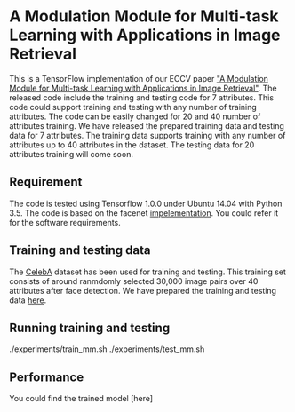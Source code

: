 # A Modulation Module for Multi-task Learning with Applications in Image Retrieval


This is a TensorFlow implementation of our ECCV paper
["A Modulation Module for Multi-task Learning with Applications in Image Retrieval"](https://arxiv.org/abs/1807.06708). 
The released code include the training and testing code for 7 attributes. This code could support training and testing with any number of training attributes. The code can be easily changed for 20 and 40 number of attributes training. We have released the prepared training data and testing data for 7 attributes. The training data supports training with any number of attributes up to 40 attributes in the dataset. The testing data for 20 attributes training will come soon.   
## Requirement
The code is tested using Tensorflow 1.0.0 under Ubuntu 14.04 with Python 3.5. The code is based on the facenet [impelementation](https://github.com/davidsandberg/facenet). You could refer it for the software requirements.  

## Training and testing data
The [CelebA](http://mmlab.ie.cuhk.edu.hk/projects/CelebA.html) dataset has been used for training and testing. This training set consists of around ranmdomly selected 30,000 image pairs over 40 attributes after face detection. We have prepared the training and testing data [here]().


## Running training and testing
./experiments/train_mm.sh
./experiments/test_mm.sh

## Performance
You could find the trained model [here]
